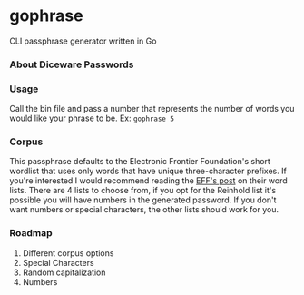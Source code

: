 # gophrase
CLI passphrase generator written in Go

### About Diceware Passwords

### Usage 
Call the bin file and pass a number that represents the number of words you would like your phrase to be. 
Ex: `gophrase 5`

### Corpus 

This passphrase defaults to the Electronic Frontier Foundation's short wordlist that uses only words that have unique three-character prefixes. If you're interested I would recommend reading the [EFF's post](https://www.eff.org/deeplinks/2016/07/new-wordlists-random-passphrases) on their word lists. 
There are 4 lists to choose from, if you opt for the Reinhold list it's possible you will have numbers in the generated password. 
If you don't want numbers or special characters, the other lists should work for you.

### Roadmap

1. Different corpus options
2. Special Characters
3. Random capitalization
4. Numbers

